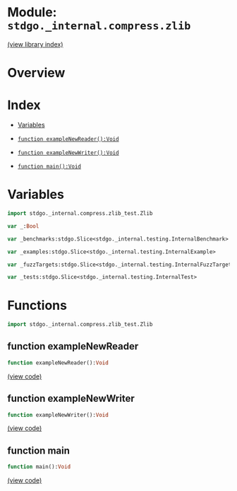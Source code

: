 # Module: `stdgo._internal.compress.zlib`

[(view library index)](../../../stdgo.md)


# Overview


# Index


- [Variables](<#variables>)

- [`function exampleNewReader():Void`](<#function-examplenewreader>)

- [`function exampleNewWriter():Void`](<#function-examplenewwriter>)

- [`function main():Void`](<#function-main>)

# Variables


```haxe
import stdgo._internal.compress.zlib_test.Zlib
```


```haxe
var _:Bool
```


```haxe
var _benchmarks:stdgo.Slice<stdgo._internal.testing.InternalBenchmark>
```


```haxe
var _examples:stdgo.Slice<stdgo._internal.testing.InternalExample>
```


```haxe
var _fuzzTargets:stdgo.Slice<stdgo._internal.testing.InternalFuzzTarget>
```


```haxe
var _tests:stdgo.Slice<stdgo._internal.testing.InternalTest>
```


# Functions


```haxe
import stdgo._internal.compress.zlib_test.Zlib
```


## function exampleNewReader


```haxe
function exampleNewReader():Void
```


[\(view code\)](<./Zlib.hx#L10>)


## function exampleNewWriter


```haxe
function exampleNewWriter():Void
```


[\(view code\)](<./Zlib.hx#L3>)


## function main


```haxe
function main():Void
```


[\(view code\)](<./Zlib.hx#L7>)


